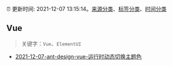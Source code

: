 :alarm_clock: 更新时间: 2021-12-07 13:15:14。[来源分类](../README.md)、[标签分类](../TAGS.md)、[时间分类](../TIMELINE.md)

## Vue


> 关键字：`Vue`、`ElementUI`



- [2021-12-07-ant-design-vue-运行时动态切换主题色](https://toutiao.io/k/mc0mng1) 